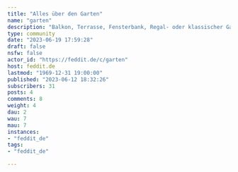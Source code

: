```yaml
---
title: "Alles über den Garten" 
name: "garten"
description: "Balkon, Terrasse, Fensterbank, Regal- oder klassischer Garten? Hier seid richtig! Teilt Bilder, diskutiert, holt euch Tipps und lasst uns zusammen gärtnern!"
type: community
date: "2023-06-19 17:59:28"
draft: false
nsfw: false
actor_id: "https://feddit.de/c/garten"
host: feddit.de
lastmod: "1969-12-31 19:00:00"
published: "2023-06-12 18:32:26"
subscribers: 31
posts: 4
comments: 8
weight: 4
dau: 2
wau: 7
mau: 7
instances:
- "feddit_de"
tags: 
- "feddit_de"

---
```

